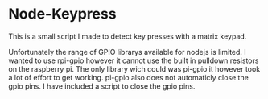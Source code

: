 # Node-Keypress

This is a small script I made to detect key presses with a matrix keypad.

Unfortunately the range of GPIO librarys available for nodejs is limited. I wanted to use rpi-gpio however it cannot use the built in pulldown resistors on the raspberry pi. The only library wich could was pi-gpio it however took a lot of effort to get working. pi-gpio also does not automaticly close the gpio pins. I have included a script to close the gpio pins.
